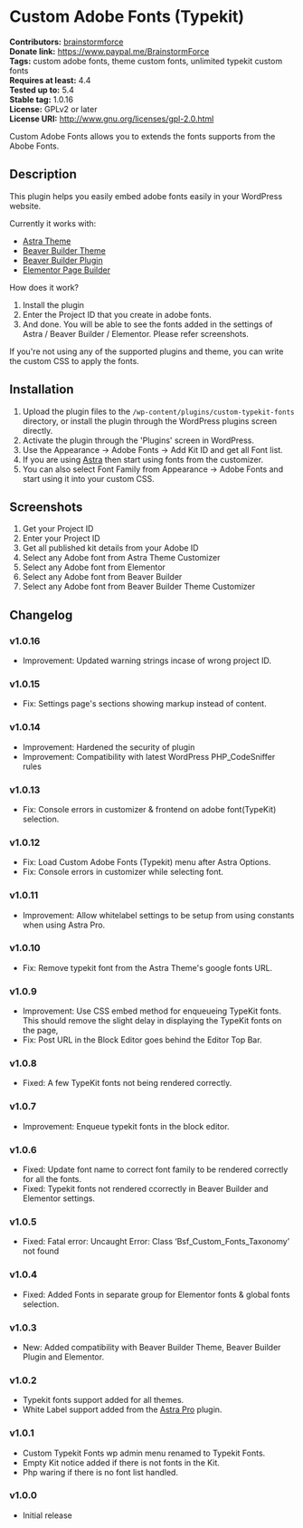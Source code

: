 # Custom Adobe Fonts (Typekit) #
**Contributors:** [brainstormforce](https://profiles.wordpress.org/brainstormforce)  
**Donate link:** https://www.paypal.me/BrainstormForce  
**Tags:** custom adobe fonts, theme custom fonts, unlimited typekit custom fonts  
**Requires at least:** 4.4  
**Tested up to:** 5.4  
**Stable tag:** 1.0.16  
**License:** GPLv2 or later  
**License URI:** http://www.gnu.org/licenses/gpl-2.0.html  

Custom Adobe Fonts allows you to extends the fonts supports from the Abobe Fonts.

## Description ##

This plugin helps you easily embed adobe fonts easily in your WordPress website.

Currently it works with:

* <a href="https://wpastra.com/?utm_source=wp-repo&utm_campaign=custom-typekit-fonts&utm_medium=description">Astra Theme</a>
* <a href="https://www.wpbeaverbuilder.com/?fla=713">Beaver Builder Theme</a>
* <a href="https://www.wpbeaverbuilder.com/?fla=713">Beaver Builder Plugin</a>
* <a href="https://elementor.com/?ref=1352">Elementor Page Builder</a>

How does it work?

1. Install the plugin
2. Enter the Project ID that you create in adobe fonts.
3. And done. You will be able to see the fonts added in the settings of Astra / Beaver Builder / Elementor. Please refer screenshots.

If you're not using any of the supported plugins and theme, you can write the custom CSS to apply the fonts.

## Installation ##

1. Upload the plugin files to the `/wp-content/plugins/custom-typekit-fonts` directory, or install the plugin through the WordPress plugins screen directly.
2. Activate the plugin through the 'Plugins' screen in WordPress.
3. Use the Appearance -> Adobe Fonts -> Add Kit ID and get all Font list.
4. If you are using [Astra](https://wpastra.com) then start using fonts from the customizer.
5. You can also select Font Family from Appearance -> Adobe Fonts and start using it into your custom CSS.

## Screenshots ##

1. Get your Project ID
2. Enter your Project ID 
3. Get all published kit details from your Adobe ID
4. Select any Adobe font from Astra Theme Customizer
5. Select any Adobe font from Elementor
6. Select any Adobe font from Beaver Builder
7. Select any Adobe font from Beaver Builder Theme Customizer

## Changelog ##

### v1.0.16 ###
- Improvement: Updated warning strings incase of wrong project ID.

### v1.0.15 ###
- Fix: Settings page's sections showing markup instead of content.

### v1.0.14 ###
- Improvement: Hardened the security of plugin
- Improvement: Compatibility with latest WordPress PHP_CodeSniffer rules

### v1.0.13 ###
- Fix: Console errors in customizer & frontend on adobe font(TypeKit) selection. 

### v1.0.12 ###
- Fix: Load Custom Adobe Fonts (Typekit) menu after Astra Options.
- Fix: Console errors in customizer while selecting font. 

### v1.0.11 ###
- Improvement: Allow whitelabel settings to be setup from using constants when using Astra Pro.

### v1.0.10 ###
- Fix: Remove typekit font from the Astra Theme's google fonts URL.

### v1.0.9 ###
- Improvement: Use CSS embed method for enqueueing TypeKit fonts. This should remove the slight delay in displaying the TypeKit fonts on the page,
- Fix: Post URL in the Block Editor goes behind the Editor Top Bar.

### v1.0.8 ###
- Fixed: A few TypeKit fonts not being rendered correctly.

### v1.0.7 ###
- Improvement: Enqueue typekit fonts in the block editor.

### v1.0.6 ###
- Fixed: Update font name to correct font family to be rendered correctly for all the fonts.
- Fixed: Typekit fonts not rendered ccorrectly in Beaver Builder and Elementor settings.

### v1.0.5 ###
- Fixed: Fatal error: Uncaught Error: Class ‘Bsf_Custom_Fonts_Taxonomy’ not found

### v1.0.4 ###
- Fixed: Added Fonts in separate group for Elementor fonts & global fonts selection.

### v1.0.3 ###
- New: Added compatibility with Beaver Builder Theme, Beaver Builder Plugin and Elementor.

### v1.0.2 ###
- Typekit fonts support added for all themes.
- White Label support added from the [Astra Pro](https://wpastra.com/pro/) plugin.

### v1.0.1 ###
- Custom Typekit Fonts wp admin menu renamed to Typekit Fonts.
- Empty Kit notice added if there is not fonts in the Kit.
- Php waring if there is no font list handled.

### v1.0.0 ###
- Initial release
